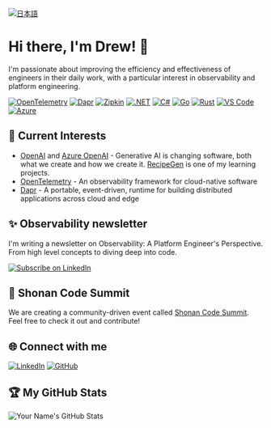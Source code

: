 [![日本語](https://img.shields.io/badge/%F0%9F%87%AF%F0%9F%87%B5-日本語-white?style=plastic)](README_jp.md)

# Hi there, I'm Drew! 👋

I'm passionate about improving the efficiency and effectiveness of engineers in their daily work, with a particular interest in observability and platform engineering. 

[![OpenTelemetry](https://img.shields.io/badge/OpenTelemetry-blue?logo=opentelemetry)](https://opentelemetry.io/)
[![Dapr](https://img.shields.io/badge/Dapr-blueviolet?logo=dapr)](https://dapr.io/)
[![Zipkin](https://img.shields.io/badge/Zipkin-brightgreen?logo=apache)](https://zipkin.io/)
[![.NET](https://img.shields.io/badge/.NET-5C2D91?logo=.net)](https://dotnet.microsoft.com/)
[![C#](https://img.shields.io/badge/C%23-239120?logo=csharp)](https://docs.microsoft.com/en-us/dotnet/csharp/)
[![Go](https://img.shields.io/badge/Go-gray?logo=go)](https://golang.org/)
[![Rust](https://img.shields.io/badge/Rust-black?logo=rust)](https://www.rust-lang.org/)
[![VS Code](https://img.shields.io/badge/VS%20Code-007ACC?logo=visualstudiocode)](https://code.visualstudio.com/)
[![Azure](https://img.shields.io/badge/Azure-0089D6?logo=microsoftazure)](https://azure.microsoft.com/)

## 🌱 Current Interests

- [OpenAI](https://openai.com) and [Azure OpenAI](https://learn.microsoft.com/en-us/azure/ai-services/openai/overview) - Generative AI is changing software, both what we create and how we create it. [RecipeGen](https://github.com/drewby/RecipeGen) is one of my learning projects.
- [OpenTelemetry](https://github.com/open-telemetry) - An observability framework for cloud-native software
- [Dapr](https://github.com/dapr) - A portable, event-driven, runtime for building distributed applications across cloud and edge

## ✨ Observability newsletter 

I'm writing a newsletter on Observability: A Platform Engineer's Perspective. From high level concepts to diving deep into code.  

[![Subscribe on LinkedIn](https://img.shields.io/badge/-Subscribe%20on%20LinkedIn-blue?style=flat&logo=LinkedIn&logoColor=white)](https://www.linkedin.com/build-relation/newsletter-follow?entityUrn=7056157670537375744)

## 🚀 Shonan Code Summit

We are creating a community-driven event called [Shonan Code Summit](https://github.com/ShoCodeJP/ShoCode). Feel free to check it out and contribute!

## 🌐 Connect with me

[![LinkedIn](https://img.shields.io/badge/-LinkedIn-blue?style=flat&logo=LinkedIn&logoColor=white)](https://www.linkedin.com/in/drewby/)
[![GitHub](https://img.shields.io/badge/-GitHub-black?style=flat&logo=Github&logoColor=white)](https://github.com/drewby)

## 🏆 My GitHub Stats

![Your Name's GitHub Stats](https://github-readme-stats.vercel.app/api?username=drewby&show_icons=true&theme=radical)


<!--
**drewby/drewby** is a ✨ _special_ ✨ repository because its `README.md` (this file) appears on your GitHub profile.

Here are some ideas to get you started:

- 🔭 I’m currently working on ...
- 🌱 I’m currently learning ...
- 👯 I’m looking to collaborate on ...
- 🤔 I’m looking for help with ...
- 💬 Ask me about ...
- 📫 How to reach me: ...
- 😄 Pronouns: ...
- ⚡ Fun fact: ...
-->
